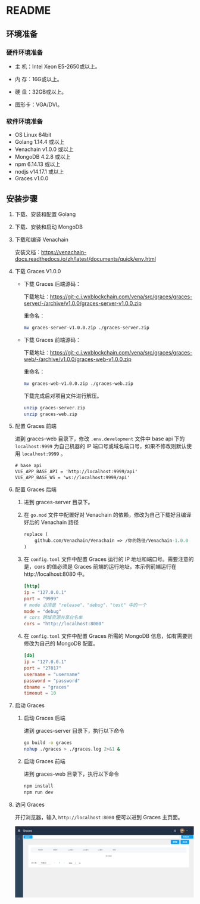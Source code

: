 # README

## 环境准备

### 硬件环境准备

- 主  机：Intel Xeon E5-2650或以上。

- 内  存：16G或以上。

- 硬  盘：32GB或以上。

- 图形卡：VGA/DVI。

### 软件环境准备

- OS	Linux 64bit
- Golang 1.14.4 或以上
- Venachain v1.0.0 或以上
- MongoDB 4.2.8 或以上
- npm 6.14.13 或以上
- nodjs v14.17.1 或以上
- Graces v1.0.0

## 安装步骤

1. 下载、安装和配置 Golang

2. 下载、安装和启动 MongoDB
   
3. 下载和编译 Venachain

   安装文档：https://venachain-docs.readthedocs.io/zh/latest/documents/quick/env.html

4. 下载 Graces V1.0.0 

   - 下载 Graces 后端源码：

      下载地址：https://git-c.i.wxblockchain.com/vena/src/graces/graces-server/-/archive/v1.0.0/graces-server-v1.0.0.zip

      重命名：

      ```sh
      mv graces-server-v1.0.0.zip ./graces-server.zip
      ```

   - 下载 Graces 前端源码：

      下载地址：https://git-c.i.wxblockchain.com/vena/src/graces/graces-web/-/archive/v1.0.0/graces-web-v1.0.0.zip

      重命名：

      ```sh
      mv graces-web-v1.0.0.zip ./graces-web.zip
      ```

      下载完成后对项目文件进行解压。

      ```sh
      unzip graces-server.zip
      unzip graces-web.zip
      ```

   

5. 配置 Graces 前端

   进到 graces-web 目录下，修改 `.env.development` 文件中 base api 下的 `localhost:9999` 为自己机器的 IP 端口号或域名端口号，如果不修改则默认使用 `localhost:9999` 。

   ```
   # base api
   VUE_APP_BASE_API = 'http://localhost:9999/api'
   VUE_APP_BASE_WS = 'ws://localhost:9999/api'
   ```

6. 配置 Graces 后端

   1. 进到 graces-server 目录下。

   2. 在 `go.mod` 文件中配置好对 Venachain 的依赖，修改为自己下载好且编译好后的 Venachain 路径

      ```mod
      replace (
          github.com/Venachain/Venachain => /你的路径/Venachain-1.0.0
      )
      ```

   3. 在 `config.toml` 文件中配置 Graces 运行的 IP 地址和端口号。需要注意的是，cors 的值必须是 Graces 前端的运行地址，本示例前端运行在 http://localhost:8080 中。

      ```toml
      [http]
      ip = "127.0.0.1"
      port = "9999"
      # mode 必须是 "release"、"debug"、"test" 中的一个
      mode = "debug"
      # cors 跨域资源共享白名单
      cors = "http://localhost:8080"
      ```

   4. 在 `config.toml` 文件中配置 Graces 所需的 MongoDB 信息，如有需要则修改为自己的 MongoDB 配置。

      ```toml
      [db]
      ip = "127.0.0.1"
      port = "27017"
      username = "username"
      password = "password"
      dbname = "graces"
      timeout = 10
      ```

7. 启动 Graces

   1. 启动 Graces 后端

      进到 graces-server 目录下，执行以下命令

      ```sh
      go build -o graces
      nohup ./graces > ./graces.log 2>&1 &
      ```

   2. 启动 Graces 前端

      进到 graces-web 目录下，执行以下命令

      ```sh
      npm install
      npm run dev
      ```

8. 访问 Graces

   开打浏览器，输入 `http://localhost:8080` 便可以进到 Graces 主页面。

   ![](docs/imgs/index.png)

   

   